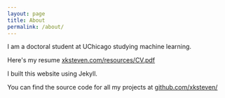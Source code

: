 ```yaml
---
layout: page
title: About
permalink: /about/
---
```


I am a doctoral student at UChicago studying machine learning.

Here's my resume [xksteven.com/resources/CV.pdf](http:xksteven.com/resources/CV.pdf)

I built this website using Jekyll.

You can find the source code for all my projects at [github.com/xksteven/](https://github.com/xksteven/)
